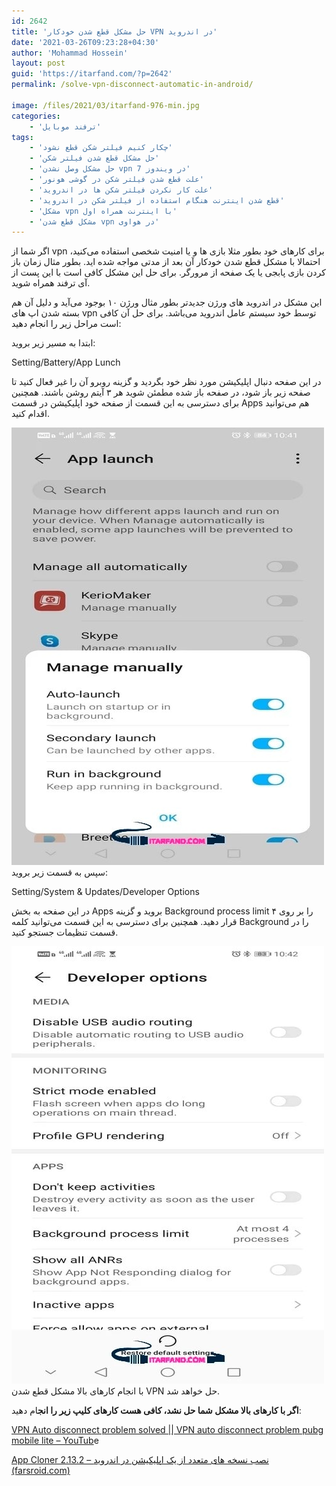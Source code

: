 ```yaml
---
id: 2642
title: 'حل مشکل قطع شدن خودکار VPN در اندروید'
date: '2021-03-26T09:23:28+04:30'
author: 'Mohammad Hossein'
layout: post
guid: 'https://itarfand.com/?p=2642'
permalink: /solve-vpn-disconnect-automatic-in-android/

image: /files/2021/03/itarfand-976-min.jpg
categories:
    - 'ترفند موبایل'
tags:
    - 'چکار کنیم فیلتر شکن قطع نشود'
    - 'حل مشکل قطع شدن فیلتر شکن'
    - 'حل مشکل وصل نشدن vpn در ویندوز 7'
    - 'علت قطع شدن فیلتر شکن در گوشی هونور'
    - 'علت کار نکردن فیلتر شکن ها در اندروید'
    - 'قطع شدن اینترنت هنگام استفاده از فیلتر شکن در اندروید'
    - 'مشکل vpn با اینترنت همراه اول'
    - 'مشکل قطع شدن vpn در هواوی'
---
```


اگر شما از vpn برای کارهای خود بطور مثلا بازی ها و یا امنیت شخصی استفاده می‌کنید، احتمالا با مشکل قطع شدن خودکار آن بعد از مدتی مواجه شده اید. بطور مثال زمان باز کردن بازی پابجی یا یک صفحه از مرورگر. برای حل این مشکل کافی است با این پست از آی ترفند همراه شوید.

این مشکل در اندروید های ورژن جدیدتر بطور مثال ورژن ۱۰ بوجود می‌آید و دلیل آن هم بسته شدن اپ های vpn توسط خود سیستم عامل اندروید می‌باشد. برای حل آن کافی است مراحل زیر را انجام دهید:

ابتدا به مسیر زیر بروید:

Setting/Battery/App Lunch

در این صفحه دنبال اپلیکیشن مورد نظر خود بگردید و گزینه روبرو آن را غیر فعال کنید تا صفحه زیر باز شود، در صفحه باز شده مطمئن شوید هر ۳ آیتم روشن باشند. همچنین برای دسترسی به این قسمت از صفحه خود اپلیکیشن در قسمت Apps هم می‌توانید اقدام کنید.

![mhkarami97](/files/2021/03/itarfand-975-min.jpg)
سپس به قسمت زیر بروید:

Setting/System &amp; Updates/Developer Options

در این صفحه به بخش Apps بروید و گزینه Background process limit را بر روی ۴ قرار دهید. همچنین برای دسترسی به این قسمت می‌توانید کلمه Background را در قسمت تنظیمات جستجو کنید.

![mhkarami97](/files/2021/03/itarfand-974-min.jpg)
با انجام کارهای بالا مشکل قطع شدن VPN حل خواهد شد.

**اگر با کارهای بالا مشکل شما حل نشد، کافی هست کارهای کلیپ زیر را انج**ام دهید:

[VPN Auto disconnect problem solved || VPN auto disconnect problem pubg mobile lite – YouTub](https://www.youtube.com/watch?v=Rz66esR049s)e

[App Cloner 2.13.2 – نصب نسخه های متعدد از یک اپلیکیشن در اندروید (farsroid.com)](https://www.farsroid.com/app-cloner-android/)